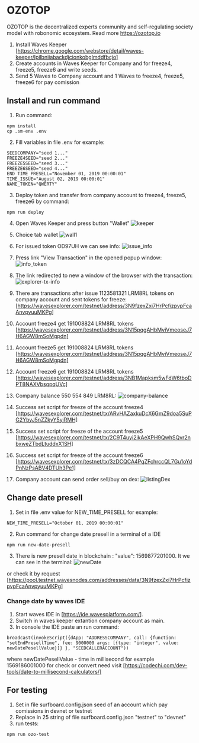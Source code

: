 # OZOTOP

OZOTOP is the decentralized experts community and self-regulating society model with robonomic ecosystem.
Read more https://ozotop.io


1. Install Waves Keeper [https://chrome.google.com/webstore/detail/waves-keeper/lpilbniiabackdjcionkobglmddfbcjo]
2. Create accounts in Waves Keeper for Company and for freeze4, freeze5, freeze6 and write seeds.
3. Send 5 Waves to Company account and 1 Waves to freeze4, freeze5, freeze6 for pay     comission

## Install and run command
1. Run command:
```
npm install
cp .sm-env .env

```

2. Fill variables in file .env for example: 
```
SEEDCOMPANY="seed 1..."
FREEZE4SEED="seed 2..."
FREEZE5SEED="seed 3..."
FREEZE6SEED="seed 4..."
END_TIME_PRESELL="November 01, 2019 00:00:01"
TIME_ISSUE="August 02, 2019 00:00:01"
NAME_TOKEN="QWERTY"

```

3. Deploy token and transfer from company account to freeze4, freeze5, freeze6 by command:
```
npm run deploy
```

4. Open Waves Keeper and press button "Wallet"
![keeper](https://user-images.githubusercontent.com/11519562/62214504-d96ca180-b3ad-11e9-99f3-33d576684dea.png)

5. Choice tab wallet ![wall1](https://user-images.githubusercontent.com/11519562/62214910-a1b22980-b3ae-11e9-9c80-38e18b587d02.png)


6. For issued token OD97UH we can see info: 
![issue_info](https://user-images.githubusercontent.com/11519562/62215233-39177c80-b3af-11e9-981e-fc673e516f66.png)

7. Press link "View Transaction" in the opened popup window:
![info_token](https://user-images.githubusercontent.com/11519562/62215486-bcd16900-b3af-11e9-95f1-7c58a074e225.png)

8. The link redirected to new a window of the browser with the transaction:
![explorer-tx-info](https://user-images.githubusercontent.com/11519562/62215969-94963a00-b3b0-11e9-81f5-d503ba6e0f03.png)

9. There are transactions after issue 1123581321 LRM8RL tokens on company account and sent tokens for freeze:
[https://wavesexplorer.com/testnet/address/3N9fzexZxi7HrPcfizpvpFcaAnvpyuuMKPg]
10. Account freeze4 get 191008824 LRM8RL tokens [https://wavesexplorer.com/testnet/address/3N15pqgAHbMviVmeoseJ7H6AGW8mSoMgpdn]
11. Account freeze5 get 191008824 LRM8RL tokens [https://wavesexplorer.com/testnet/address/3N15pqgAHbMviVmeoseJ7H6AGW8mSoMgpdn]
12. Account freeze6 get 191008824 LRM8RL tokens [https://wavesexplorer.com/testnet/address/3NB1Mapksm5wFdW6tboDPT8NAXVbsqpqUVc]
13. Company balance 550 554 849 LRM8RL: 
![company-balance](https://user-images.githubusercontent.com/11519562/62228506-73d8df00-b3c6-11e9-9d8a-6103318fcab8.png)
14. Success set script for freeze of the account freeze4 [https://wavesexplorer.com/testnet/tx/ARvHAZaxkuDcX6GmZ9doa5SuPG2YbyJ5nZZkyY5yiRMH]
15. Success set script for freeze of the account freeze5 [https://wavesexplorer.com/testnet/tx/2C9T4uyi2ikAeXPH9QwhSQvr2nbxweZTbdLtuddxX1SH]
16. Success set script for freeze of the account freeze6 [https://wavesexplorer.com/testnet/tx/3zDCQCA4PqZFchrccQL7Gu1oYdPnNzPsABV4DTUh3Pe1]
17. Company account can send order sell/buy on dex:
![listingDex](https://user-images.githubusercontent.com/11519562/62228985-653ef780-b3c7-11e9-9d1a-bf4bef40ffd3.png)


## Change date presell
1. Set in file .env value for NEW_TIME_PRESELL for example:
```
NEW_TIME_PRESELL="October 01, 2019 00:00:01"
```
2. Run command for change date presell in a terminal of a IDE
```
npm run new-date-presell
```
3. There is new presell date in blockchain : "value": 1569877201000. It we can see in the terminal:
![newDate](https://user-images.githubusercontent.com/11519562/62272517-e0de8a00-b443-11e9-958c-06d26eaf7c3b.png)

 or check it by request [https://pool.testnet.wavesnodes.com/addresses/data/3N9fzexZxi7HrPcfizpvpFcaAnvpyuuMKPg]

### Change date by waves IDE
1. Start waves IDE in [https://ide.wavesplatform.com/].
2. Switch in waves keeper extantion company account as main.
3. In console the IDE paste an run command:
```
broadcast(invokeScript({dApp: "ADDRESSCOMPANY", call: {function: "setEndPresellTime", fee: 9000000 args: [{type: "integer", value: newDatePesellValue}]} }, "SEEDCALLERACCOUNT"))
```
where newDatePesellValue - time in millisecond for example 1569186001000
for check or convert need visit [https://codechi.com/dev-tools/date-to-millisecond-calculators/] 

## For testing
1. Set in file surfboard.config.json seed of an account which pay comissions in devnet or testnet
2. Replace in 25 string of file surfboard.config.json "testnet" to "devnet"
3. run tests:
```
npm run ozo-test
```